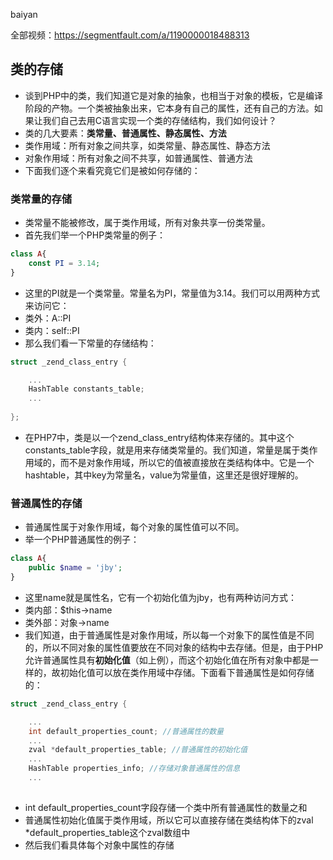 baiyan

全部视频：https://segmentfault.com/a/1190000018488313

## 类的存储
 - 谈到PHP中的类，我们知道它是对象的抽象，也相当于对象的模板，它是编译阶段的产物。一个类被抽象出来，它本身有自己的属性，还有自己的方法。如果让我们自己去用C语言实现一个类的存储结构，我们如何设计？
 - 类的几大要素：**类常量、普通属性、静态属性、方法**
 - 类作用域：所有对象之间共享，如类常量、静态属性、静态方法
 - 对象作用域：所有对象之间不共享，如普通属性、普通方法
 - 下面我们逐个来看究竟它们是被如何存储的：
### 类常量的存储
 - 类常量不能被修改，属于类作用域，所有对象共享一份类常量。
 - 首先我们举一个PHP类常量的例子：
```php
class A{
	const PI = 3.14;
}
```
  - 这里的PI就是一个类常量。常量名为PI，常量值为3.14。我们可以用两种方式来访问它：
  - 类外：A::PI
  - 类内：self::PI
  - 那么我们看一下常量的存储结构：
```c
struct _zend_class_entry {

	...
	HashTable constants_table;
	...
	
};
```
 - 在PHP7中，类是以一个zend_class_entry结构体来存储的。其中这个constants_table字段，就是用来存储类常量的。我们知道，常量是属于类作用域的，而不是对象作用域，所以它的值被直接放在类结构体中。它是一个hashtable，其中key为常量名，value为常量值，这里还是很好理解的。
### 普通属性的存储
 - 普通属性属于对象作用域，每个对象的属性值可以不同。
 - 举一个PHP普通属性的例子：
```php
class A{
	public $name = 'jby';
}
```
 - 这里name就是属性名，它有一个初始化值为jby，也有两种访问方式：
 - 类内部：$this->name
 - 类外部：对象->name
 - 我们知道，由于普通属性是对象作用域，所以每一个对象下的属性值是不同的，所以不同对象的属性值要放在不同对象的结构中去存储。但是，由于PHP允许普通属性具有**初始化值**（如上例），而这个初始化值在所有对象中都是一样的，故初始化值可以放在类作用域中存储。下面看下普通属性是如何存储的：
```c
struct _zend_class_entry {

	...
	int default_properties_count; //普通属性的数量
	...
	zval *default_properties_table; //普通属性的初始化值
	...
	HashTable properties_info; //存储对象普通属性的信息
	... 
	
```
 - int default_properties_count字段存储一个类中所有普通属性的数量之和
 - 普通属性初始化值属于类作用域，所以它可以直接存储在类结构体下的zval \*default_properties_table这个zval数组中
 - 然后我们看具体每个对象中属性的存储

